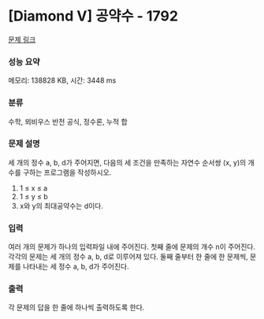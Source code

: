 # [Diamond V] 공약수 - 1792 

[문제 링크](https://www.acmicpc.net/problem/1792) 

### 성능 요약

메모리: 138828 KB, 시간: 3448 ms

### 분류

수학, 뫼비우스 반전 공식, 정수론, 누적 합

### 문제 설명

<p>세 개의 정수 a, b, d가 주어지면, 다음의 세 조건을 만족하는 자연수 순서쌍 (x, y)의 개수를 구하는 프로그램을 작성하시오.</p>

<ol>
	<li>1 ≤ x ≤ a</li>
	<li>1 ≤ y ≤ b</li>
	<li>x와 y의 최대공약수는 d이다.</li>
</ol>

### 입력 

 <p>여러 개의 문제가 하나의 입력파일 내에 주어진다. 첫째 줄에 문제의 개수 n이 주어진다. 각각의 문제는 세 개의 정수 a, b, d로 이루어져 있다. 둘째 줄부터 한 줄에 한 문제씩, 문제를 나타내는 세 정수 a, b, d가 주어진다.</p>

### 출력 

 <p>각 문제의 답을 한 줄에 하나씩 출력하도록 한다.</p>

